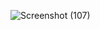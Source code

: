 ![Screenshot (107)](https://github.com/PatilN23/clock-with-HTML-CSS-JS/assets/146844731/c7cc3f6d-9e66-49c3-9482-05fbfc8113fd)
